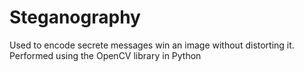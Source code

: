 # Steganography
Used to encode secrete messages win an image without distorting it.
Performed using the OpenCV library in Python
